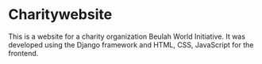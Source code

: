 # Charitywebsite
This is a website for a charity organization Beulah World Initiative. It was developed using the Django framework and HTML, CSS, JavaScript for the frontend.

